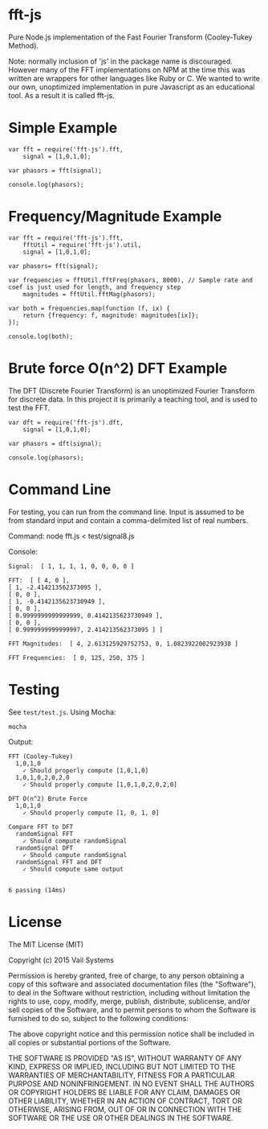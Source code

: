 # fft-js
Pure Node.js implementation of the Fast Fourier Transform (Cooley-Tukey Method).

Note: normally inclusion of 'js' in the package name is discouraged. However many of the FFT implementations on NPM at the time this was written are wrappers for other languages like Ruby or C. We wanted to write our own, unoptimized implementation in pure Javascript as an educational tool. As a result it is called fft-js.

# Simple Example

    var fft = require('fft-js').fft,
        signal = [1,0,1,0];

    var phasors = fft(signal);

    console.log(phasors);

# Frequency/Magnitude Example

    var fft = require('fft-js').fft,
        fftUtil = require('fft-js').util,
        signal = [1,0,1,0];

    var phasors= fft(signal);

    var frequencies = fftUtil.fftFreq(phasors, 8000), // Sample rate and coef is just used for length, and frequency step
        magnitudes = fftUtil.fftMag(phasors); 

    var both = frequencies.map(function (f, ix) {
        return {frequency: f, magnitude: magnitudes[ix]};
    });

    console.log(both);
    
# Brute force O(n^2) DFT Example

The DFT (Discrete Fourier Transform) is an unoptimized Fourier Transform for discrete data. In this project it is primarily a teaching tool, and is used to test the FFT.

    var dft = require('fft-js').dft,
        signal = [1,0,1,0];
    
    var phasors = dft(signal);
    
    console.log(phasors);

# Command Line

For testing, you can run from the command line. Input is assumed to be from standard input and contain
a comma-delimited list of real numbers.

Command:
    node fft.js < test/signal8.js

Console:

    Signal:  [ 1, 1, 1, 1, 0, 0, 0, 0 ]

    FFT:  [ [ 4, 0 ],
    [ 1, -2.414213562373095 ],
    [ 0, 0 ],
    [ 1, -0.4142135623730949 ],
    [ 0, 0 ],
    [ 0.9999999999999999, 0.4142135623730949 ],
    [ 0, 0 ],
    [ 0.9999999999999997, 2.414213562373095 ] ]

    FFT Magnitudes:  [ 4, 2.613125929752753, 0, 1.0823922002923938 ]

    FFT Frequencies:  [ 0, 125, 250, 375 ]

# Testing

See `test/test.js`. Using Mocha:

    mocha

Output:

    FFT (Cooley-Tukey)
      1,0,1,0
        ✓ Should properly compute [1,0,1,0]
      1,0,1,0,2,0,2,0
        ✓ Should properly compute [1,0,1,0,2,0,2,0]
  
    DFT O(n^2) Brute Force
      1,0,1,0
        ✓ Should properly compute [1, 0, 1, 0]
  
    Compare FFT to DFT
      randomSignal FFT
        ✓ Should compute randomSignal
      randomSignal DFT
        ✓ Should compute randomSignal
      randomSignal FFT and DFT
        ✓ Should compute same output
  
  
    6 passing (14ms)

# License 

The MIT License (MIT)

Copyright (c) 2015 Vail Systems

Permission is hereby granted, free of charge, to any person obtaining a copy
of this software and associated documentation files (the "Software"), to deal
in the Software without restriction, including without limitation the rights
to use, copy, modify, merge, publish, distribute, sublicense, and/or sell
copies of the Software, and to permit persons to whom the Software is
furnished to do so, subject to the following conditions:

The above copyright notice and this permission notice shall be included in all
copies or substantial portions of the Software.

THE SOFTWARE IS PROVIDED "AS IS", WITHOUT WARRANTY OF ANY KIND, EXPRESS OR
IMPLIED, INCLUDING BUT NOT LIMITED TO THE WARRANTIES OF MERCHANTABILITY,
FITNESS FOR A PARTICULAR PURPOSE AND NONINFRINGEMENT. IN NO EVENT SHALL THE
AUTHORS OR COPYRIGHT HOLDERS BE LIABLE FOR ANY CLAIM, DAMAGES OR OTHER
LIABILITY, WHETHER IN AN ACTION OF CONTRACT, TORT OR OTHERWISE, ARISING FROM,
OUT OF OR IN CONNECTION WITH THE SOFTWARE OR THE USE OR OTHER DEALINGS IN THE
SOFTWARE.
